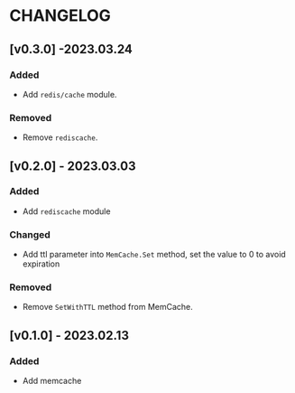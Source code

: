 # CHANGELOG

## [v0.3.0] -2023.03.24

### Added

* Add `redis/cache` module.

### Removed

* Remove `rediscache`.

## [v0.2.0] - 2023.03.03

### Added

* Add `rediscache` module

### Changed

* Add ttl parameter into `MemCache.Set` method, set the value to 0 to avoid expiration

### Removed

* Remove `SetWithTTL` method from MemCache.

## [v0.1.0] - 2023.02.13

### Added

* Add memcache
